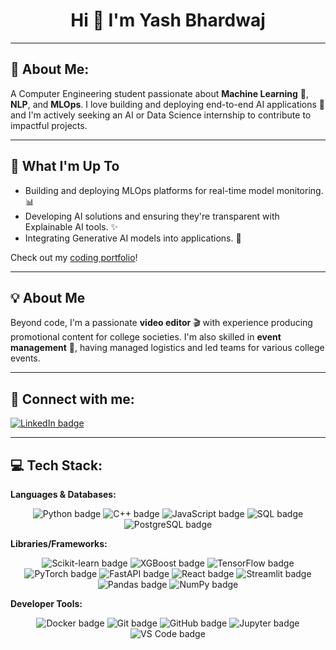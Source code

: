 <h1 align="center">Hi 👋 I'm Yash Bhardwaj</h1>

---

## 💫 About Me:

A Computer Engineering student passionate about **Machine Learning** 🧠, **NLP**, and **MLOps**. I love building and deploying end-to-end AI applications 🚀 and I'm actively seeking an AI or Data Science internship to contribute to impactful projects.

---

## 🚀 What I'm Up To

* Building and deploying MLOps platforms for real-time model monitoring. 📊
* Developing AI solutions and ensuring they're transparent with Explainable AI tools. ✨
* Integrating Generative AI models into applications. 🤖

Check out my [coding portfolio](https://github.com/bhardwaj-yash1)!

---

## 💡 About Me

Beyond code, I'm a passionate **video editor** 🎬 with experience producing promotional content for college societies. I'm also skilled in **event management** 🤝, having managed logistics and led teams for various college events.

---

## 🔗 Connect with me:

<a href="https://www.linkedin.com/in/yash-bhardwaj" target="_blank">
  <img src="https://img.shields.io/badge/LinkedIn-0A66C2?style=for-the-badge&logo=linkedin&logoColor=white" alt="LinkedIn badge">
</a>

---

## 💻 Tech Stack:

**Languages & Databases:**

<p align="center">
  <img src="https://img.shields.io/badge/Python-3776AB?style=for-the-badge&logo=python&logoColor=white" alt="Python badge">
  <img src="https://img.shields.io/badge/C%2B%2B-00599C?style=for-the-badge&logo=cplusplus&logoColor=white" alt="C++ badge">
  <img src="https://img.shields.io/badge/JavaScript-F7DF1E?style=for-the-badge&logo=javascript&logoColor=black" alt="JavaScript badge">
  <img src="https://img.shields.io/badge/SQL-4479A1?style=for-the-badge&logo=mysql&logoColor=white" alt="SQL badge">
  <img src="https://img.shields.io/badge/PostgreSQL-336791?style=for-the-badge&logo=postgresql&logoColor=white" alt="PostgreSQL badge">
</p>

**Libraries/Frameworks:**

<p align="center">
  <img src="https://img.shields.io/badge/Scikit--learn-F7931E?style=for-the-badge&logo=scikit-learn&logoColor=white" alt="Scikit-learn badge">
  <img src="https://img.shields.io/badge/XGBoost-000000?style=for-the-badge&logo=xgboost&logoColor=white" alt="XGBoost badge">
  <img src="https://img.shields.io/badge/TensorFlow-FF6F00?style=for-the-badge&logo=tensorflow&logoColor=white" alt="TensorFlow badge">
  <img src="https://img.shields.io/badge/PyTorch-EE4C2C?style=for-the-badge&logo=pytorch&logoColor=white" alt="PyTorch badge">
  <img src="https://img.shields.io/badge/FastAPI-009688?style=for-the-badge&logo=fastapi&logoColor=white" alt="FastAPI badge">
  <img src="https://img.shields.io/badge/React-61DAFB?style=for-the-badge&logo=react&logoColor=black" alt="React badge">
  <img src="https://img.shields.io/badge/Streamlit-FF4B4B?style=for-the-badge&logo=streamlit&logoColor=white" alt="Streamlit badge">
  <img src="https://img.shields.io/badge/Pandas-150458?style=for-the-badge&logo=pandas&logoColor=white" alt="Pandas badge">
  <img src="https://img.shields.io/badge/NumPy-013243?style=for-the-badge&logo=numpy&logoColor=white" alt="NumPy badge">
</p>

**Developer Tools:**

<p align="center">
  <img src="https://img.shields.io/badge/Docker-2496ED?style=for-the-badge&logo=docker&logoColor=white" alt="Docker badge">
  <img src="https://img.shields.io/badge/Git-F05032?style=for-the-badge&logo=git&logoColor=white" alt="Git badge">
  <img src="https://img.shields.io/badge/GitHub-181717?style=for-the-badge&logo=github&logoColor=white" alt="GitHub badge">
  <img src="https://img.shields.io/badge/Jupyter-F37626?style=for-the-badge&logo=jupyter&logoColor=white" alt="Jupyter badge">
  <img src="https://img.shields.io/badge/VS%20Code-007ACC?style=for-the-badge&logo=visual-studio-code&logoColor=white" alt="VS Code badge">
</p>
